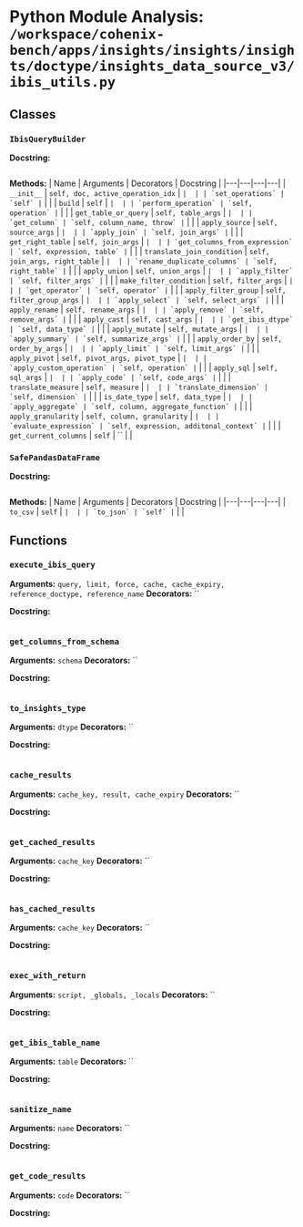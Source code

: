 # Python Module Analysis: `/workspace/cohenix-bench/apps/insights/insights/insights/doctype/insights_data_source_v3/ibis_utils.py`

## Classes

### `IbisQueryBuilder`


**Docstring:**
```

```

**Methods:**
| Name | Arguments | Decorators | Docstring |
|---|---|---|---|
| `__init__` | `self, doc, active_operation_idx` | `` |  |
| `set_operations` | `self` | `` |  |
| `build` | `self` | `` |  |
| `perform_operation` | `self, operation` | `` |  |
| `get_table_or_query` | `self, table_args` | `` |  |
| `get_column` | `self, column_name, throw` | `` |  |
| `apply_source` | `self, source_args` | `` |  |
| `apply_join` | `self, join_args` | `` |  |
| `get_right_table` | `self, join_args` | `` |  |
| `get_columns_from_expression` | `self, expression, table` | `` |  |
| `translate_join_condition` | `self, join_args, right_table` | `` |  |
| `rename_duplicate_columns` | `self, right_table` | `` |  |
| `apply_union` | `self, union_args` | `` |  |
| `apply_filter` | `self, filter_args` | `` |  |
| `make_filter_condition` | `self, filter_args` | `` |  |
| `get_operator` | `self, operator` | `` |  |
| `apply_filter_group` | `self, filter_group_args` | `` |  |
| `apply_select` | `self, select_args` | `` |  |
| `apply_rename` | `self, rename_args` | `` |  |
| `apply_remove` | `self, remove_args` | `` |  |
| `apply_cast` | `self, cast_args` | `` |  |
| `get_ibis_dtype` | `self, data_type` | `` |  |
| `apply_mutate` | `self, mutate_args` | `` |  |
| `apply_summary` | `self, summarize_args` | `` |  |
| `apply_order_by` | `self, order_by_args` | `` |  |
| `apply_limit` | `self, limit_args` | `` |  |
| `apply_pivot` | `self, pivot_args, pivot_type` | `` |  |
| `apply_custom_operation` | `self, operation` | `` |  |
| `apply_sql` | `self, sql_args` | `` |  |
| `apply_code` | `self, code_args` | `` |  |
| `translate_measure` | `self, measure` | `` |  |
| `translate_dimension` | `self, dimension` | `` |  |
| `is_date_type` | `self, data_type` | `` |  |
| `apply_aggregate` | `self, column, aggregate_function` | `` |  |
| `apply_granularity` | `self, column, granularity` | `` |  |
| `evaluate_expression` | `self, expression, additonal_context` | `` |  |
| `get_current_columns` | `self` | `` |  |


### `SafePandasDataFrame`


**Docstring:**
```

```

**Methods:**
| Name | Arguments | Decorators | Docstring |
|---|---|---|---|
| `to_csv` | `self` | `` |  |
| `to_json` | `self` | `` |  |





## Functions

### `execute_ibis_query`
**Arguments:** `query, limit, force, cache, cache_expiry, reference_doctype, reference_name`
**Decorators:** ``

**Docstring:**
```

```
### `get_columns_from_schema`
**Arguments:** `schema`
**Decorators:** ``

**Docstring:**
```

```
### `to_insights_type`
**Arguments:** `dtype`
**Decorators:** ``

**Docstring:**
```

```
### `cache_results`
**Arguments:** `cache_key, result, cache_expiry`
**Decorators:** ``

**Docstring:**
```

```
### `get_cached_results`
**Arguments:** `cache_key`
**Decorators:** ``

**Docstring:**
```

```
### `has_cached_results`
**Arguments:** `cache_key`
**Decorators:** ``

**Docstring:**
```

```
### `exec_with_return`
**Arguments:** `script, _globals, _locals`
**Decorators:** ``

**Docstring:**
```

```
### `get_ibis_table_name`
**Arguments:** `table`
**Decorators:** ``

**Docstring:**
```

```
### `sanitize_name`
**Arguments:** `name`
**Decorators:** ``

**Docstring:**
```

```
### `get_code_results`
**Arguments:** `code`
**Decorators:** ``

**Docstring:**
```

```

